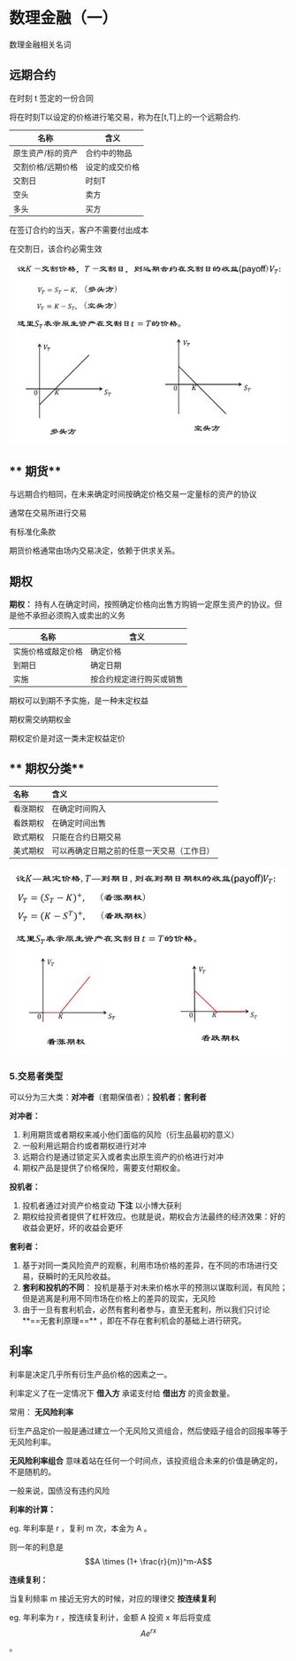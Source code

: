 # 数理金融（一）

数理金融相关名词

## **远期合约**

在时刻 t 签定的一份合同

将在时刻T以设定的价格进行笔交易，称为在[t,T]上的一个远期合约.

| 名称              | 含义           |
| ----------------- | -------------- |
| 原生资产/标的资产 | 合约中的物品   |
| 交割价格/远期价格 | 设定的成交价格 |
| 交割日            | 时刻T          |
| 空头              | 卖方           |
| 多头              | 买方           |

在签订合约的当天，客户不需要付出成本

在交割日，该合约必需生效

![](pic/1.1.jpg)

## ** 期货**

与远期合约相同，在未来确定时间按确定价格交易一定量标的资产的协议

通常在交易所进行交易

有标准化条款

期货价格通常由场内交易决定，依赖于供求关系。

## **期权**

**期权：** 持有人在确定时间，按照确定价格向出售方购销一定原生资产的协议。但是他不承担必须购入或卖出的义务

| 名称               | 含义                     |
| ------------------ | ------------------------ |
| 实施价格或敲定价格 | 确定价格                 |
| 到期日             | 确定日期                 |
| 实施               | 按合约规定进行购买或销售 |

期权可以到期不予实施，是一种未定权益

期权需交纳期权金

期权定价是对这一类未定权益定价

## ** 期权分类**

| 名称     | 含义                                       |
| :------- | :----------------------------------------- |
| 看涨期权 | 在确定时间购入                             |
| 看跌期权 | 在确定时间出售                             |
| 欧式期权 | 只能在合约日期交易                         |
| 美式期权 | 可以再确定日期之前的任意一天交易（工作日） |

![](pic/1.3.jpg)

### **5.交易者类型**

可以分为三大类：**对冲者**（套期保值者）；**投机者**；**套利者**

**对冲者：**  

1. 利用期货或者期权来减小他们面临的风险（衍生品最初的意义）
2. 一般利用远期合约或者期权进行对冲
3. 远期合约是通过锁定买入或者卖出原生资产的价格进行对冲
4. 期权产品是提供了价格保险，需要支付期权金。

**投机者：**

1. 投机者通过对资产价格变动 **下注** 以小博大获利
2. 期权给投资者提供了杠杆效应。也就是说，期权会方法最终的经济效果：好的收益会更好，坏的收益会更坏

**套利者：**

1. 基于对同一类风险资产的观察，利用市场价格的差异，在不同的市场进行交易，获瞬时的无风险收益。
2. **套利和投机的不同**：
   投机是基于对未来价格水平的预测以谋取利润，有风险；
   但是逃离是利用不同市场在价格上的差异的现实，无风险
3. 由于一旦有套利机会，必然有套利者参与，直至无套利，所以我们只讨论**==无套利原理==** ，即在不存在套利机会的基础上进行研究。

##  **利率**

利率是决定几乎所有衍生产品价格的因素之一。

利率定义了在一定情况下 **借入方** 承诺支付给 **借出方** 的资金数量。

常用： **无风险利率**

衍生产品定价一般是通过建立一个无风险又资组合，然后使瓯子组合的回报率等于无风险利率。

**无风险利率组合** 意味着站在任何一个时间点，该投资组合未来的价值是确定的，不是随机的。

一般来说，国债没有违约风险

**利率的计算：**

 eg. 年利率是 r ，复利 m 次，本金为 A 。

则一年的利息是 $$A \times (1+ \frac{r}{m})^m-A$$

**连续复利：**

当复利频率 m 接近无穷大的时候，对应的理律交 **按连续复利**

eg. 年利率为 r ，按连续复利计，金额 A 投资 x 年后将变成$$Ae^{rx}$$ 。